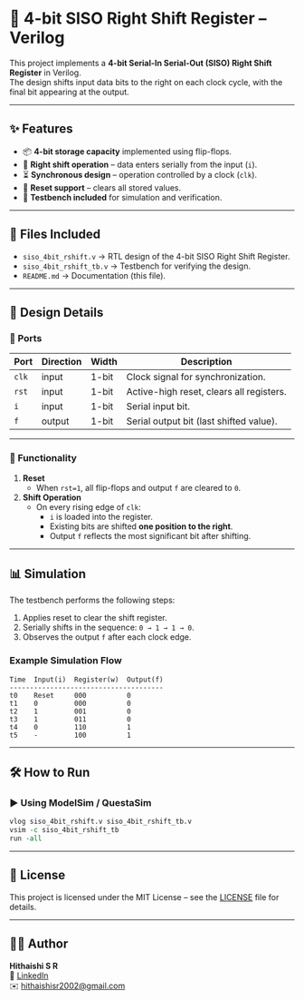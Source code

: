# 🔄 4-bit SISO Right Shift Register – Verilog

This project implements a **4-bit Serial-In Serial-Out (SISO) Right Shift Register** in Verilog.  
 The design shifts input data bits to the right on each clock cycle, with the final bit appearing at the output.

---

## ✨ Features

- 📦 **4-bit storage capacity** implemented using flip-flops.
- 🔄 **Right shift operation** – data enters serially from the input (`i`).
- ⏳ **Synchronous design** – operation controlled by a clock (`clk`).
- 🧹 **Reset support** – clears all stored values.
- 🧪 **Testbench included** for simulation and verification.

---

## 📂 Files Included

- `siso_4bit_rshift.v` → RTL design of the 4-bit SISO Right Shift Register.
- `siso_4bit_rshift_tb.v` → Testbench for verifying the design.
- `README.md` → Documentation (this file).

---

## 🧩 Design Details

### 🔹 Ports

| Port  | Direction | Width | Description                              |
| ----- | --------- | ----- | ---------------------------------------- |
| `clk` | input     | 1-bit | Clock signal for synchronization.        |
| `rst` | input     | 1-bit | Active-high reset, clears all registers. |
| `i`   | input     | 1-bit | Serial input bit.                        |
| `f`   | output    | 1-bit | Serial output bit (last shifted value).  |

---

### 🔹 Functionality

1. **Reset**
   - When `rst=1`, all flip-flops and output `f` are cleared to `0`.
2. **Shift Operation**
   - On every rising edge of `clk`:
     - `i` is loaded into the register.
     - Existing bits are shifted **one position to the right**.
     - Output `f` reflects the most significant bit after shifting.

---

## 📊 Simulation

The testbench performs the following steps:

1. Applies reset to clear the shift register.
2. Serially shifts in the sequence: `0 → 1 → 1 → 0`.
3. Observes the output `f` after each clock edge.

### Example Simulation Flow

```text
Time  Input(i)  Register(w)  Output(f)
--------------------------------------
t0    Reset     000          0
t1    0         000          0
t2    1         001          0
t3    1         011          0
t4    0         110          1
t5    -         100          1
```

---

## 🛠️ How to Run

### ▶️ Using ModelSim / QuestaSim

```tcl
vlog siso_4bit_rshift.v siso_4bit_rshift_tb.v
vsim -c siso_4bit_rshift_tb
run -all
```

---

## 🔹 License

This project is licensed under the MIT License – see the [LICENSE](../LICENSE) file for details.

---

## 👨‍💻 Author

**Hithaishi S R**  
 🔗 [LinkedIn](https://www.linkedin.com/in/hithaishisr)  
 ✉️ hithaishisr2002@gmail.com